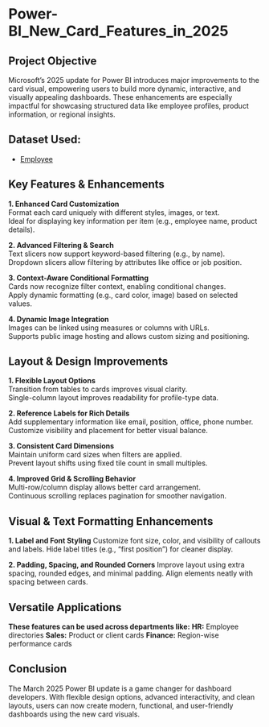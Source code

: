 # Power-BI_New_Card_Features_in_2025
## Project Objective
Microsoft’s 2025 update for Power BI introduces major improvements to the card visual, empowering users to build more dynamic, interactive, and visually appealing dashboards. These enhancements are especially impactful for showcasing structured data like employee profiles, product information, or regional insights.
## Dataset Used:
- <a href="">Employee</a>

## Key Features & Enhancements                                        
**1. Enhanced Card Customization**                                                                                                
Format each card uniquely with different styles, images, or text.                                                                                                   
Ideal for displaying key information per item (e.g., employee name, product details).                                  

**2. Advanced Filtering & Search**                                                                                                       
Text slicers now support keyword-based filtering (e.g., by name).                                                                                       
Dropdown slicers allow filtering by attributes like office or job position.                                                                                    

**3. Context-Aware Conditional Formatting**                                                                                                            
Cards now recognize filter context, enabling conditional changes.                                                                                    
Apply dynamic formatting (e.g., card color, image) based on selected values.                                                                                  

**4. Dynamic Image Integration**                                                                                                   
Images can be linked using measures or columns with URLs.                                                                                        
Supports public image hosting and allows custom sizing and positioning.                                                      

## Layout & Design Improvements
**1. Flexible Layout Options**                                              
Transition from tables to cards improves visual clarity.                                          
Single-column layout improves readability for profile-type data.                                      

**2. Reference Labels for Rich Details**                                                   
Add supplementary information like email, position, office, phone number.                                      
Customize visibility and placement for better visual balance.                                               

**3. Consistent Card Dimensions**                                       
Maintain uniform card sizes when filters are applied.                                         
Prevent layout shifts using fixed tile count in small multiples.   

**4. Improved Grid & Scrolling Behavior**                                                                   
Multi-row/column display allows better card arrangement.                                               
Continuous scrolling replaces pagination for smoother navigation.

## Visual & Text Formatting Enhancements
**1. Label and Font Styling**
Customize font size, color, and visibility of callouts and labels.
Hide label titles (e.g., “first position”) for cleaner display.

**2. Padding, Spacing, and Rounded Corners**
Improve layout using extra spacing, rounded edges, and minimal padding.
Align elements neatly with spacing between cards.

## Versatile Applications
**These features can be used across departments like:**
**HR:** Employee directories
**Sales:** Product or client cards
**Finance:** Region-wise performance cards

## Conclusion
The March 2025 Power BI update is a game changer for dashboard developers. With flexible design options, advanced interactivity, and clean layouts, users can now create modern, functional, and user-friendly dashboards using the new card visuals.



                                              



